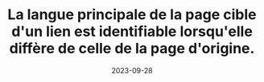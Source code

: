 ---
N: '126'
Rubrique: Internationalisation
title: La langue principale de la page cible d'un lien est identifiable lorsqu'elle
  diffère de celle de la page d'origine.
detail: La langue principale du contenu cible d'un lien est identifiable  lorsqu'elle diffère de celle du contenu d'origine.
categories: [" Internationalisation"]
agrege: O4126-E037
opquast: '4 126'
indiceebook: '37'
description: "Règle n° 037"
weight:  037
actif: '1'
layout: rules
date: 2023-09-28
tags: ["", ""]
objectif: ["", ""]
Meo: ""
Controle: ""
Auteur: ""
---